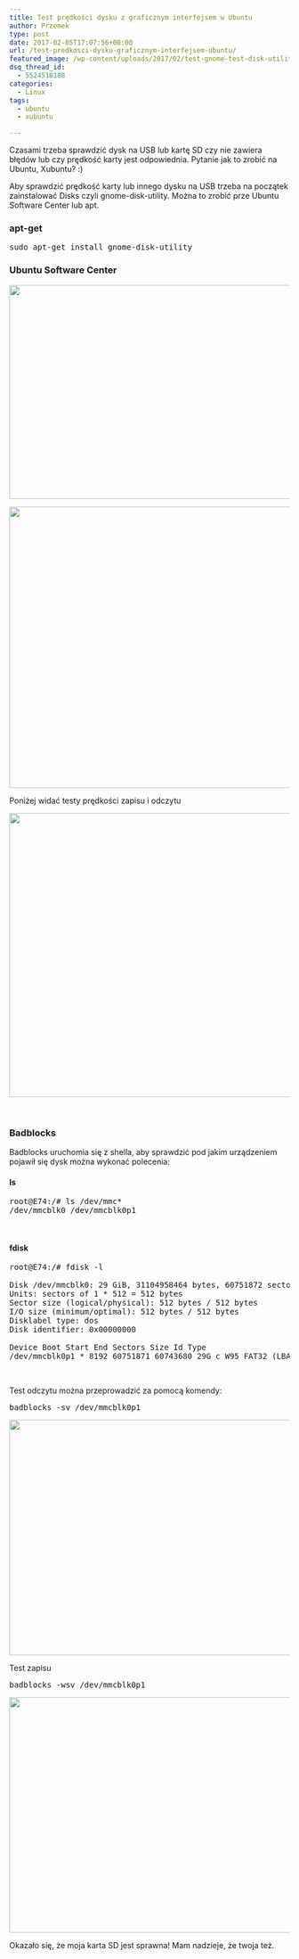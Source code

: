 ```yaml
---
title: Test prędkości dysku z graficznym interfejsem w Ubuntu
author: Przemek
type: post
date: 2017-02-05T17:07:56+00:00
url: /test-predkosci-dysku-graficznym-interfejsem-ubuntu/
featured_image: /wp-content/uploads/2017/02/test-gnome-test-disk-utility-sd-card-11.png
dsq_thread_id:
  - 5524518188
categories:
  - Linux
tags:
  - ubuntu
  - xubuntu

---
```

Czasami trzeba sprawdzić dysk na USB lub kartę SD czy nie zawiera błędów lub czy prędkość karty jest odpowiednia. Pytanie jak to zrobić na Ubuntu, Xubuntu? :)

<!--more-->

Aby sprawdzić prędkość karty lub innego dysku na USB trzeba na początek zainstalować Disks czyli gnome-disk-utility. Można to zrobić prze Ubuntu Software Center lub apt.

### apt-get

<pre>sudo apt-get install gnome-disk-utility
</pre>

### Ubuntu Software Center

[<img class="aligncenter wp-image-12617" src="http://techfreak.pl/wp-content/uploads/2017/02/Screenshot_2017-02-05_17-30-43.png" alt="" width="559" height="384" />][1]

[<img class="aligncenter wp-image-12623" src="http://techfreak.pl/wp-content/uploads/2017/02/test-gnome-test-disk-utility-sd-card-10.png" alt="" width="578" height="505" />][2]

Poniżej widać testy prędkości zapisu i odczytu

[<img class="aligncenter wp-image-12624" src="http://techfreak.pl/wp-content/uploads/2017/02/test-gnome-test-disk-utility-sd-card-11.png" alt="" width="570" height="510" />][3]

&nbsp;

### Badblocks

Badblocks uruchomia się z shella, aby sprawdzić pod jakim urządzeniem pojawił się dysk można wykonać polecenia:

#### ls

<pre>root@E74:/# ls /dev/mmc*
/dev/mmcblk0 /dev/mmcblk0p1</pre>

&nbsp;

#### fdisk

<pre>root@E74:/# fdisk -l

Disk /dev/mmcblk0: 29 GiB, 31104958464 bytes, 60751872 sectors
Units: sectors of 1 * 512 = 512 bytes
Sector size (logical/physical): 512 bytes / 512 bytes
I/O size (minimum/optimal): 512 bytes / 512 bytes
Disklabel type: dos
Disk identifier: 0x00000000

Device Boot Start End Sectors Size Id Type
/dev/mmcblk0p1 * 8192 60751871 60743680 29G c W95 FAT32 (LBA)</pre>

&nbsp;

Test odczytu można przeprowadzić za pomocą komendy:

<pre>badblocks -sv /dev/mmcblk0p1</pre>

[<img class="aligncenter wp-image-12620" src="http://techfreak.pl/wp-content/uploads/2017/02/Screenshot_2017-02-05_15-35-42.png" alt="" width="581" height="423" />][4]

Test zapisu

<pre>badblocks -wsv /dev/mmcblk0p1</pre>

[<img class="aligncenter wp-image-12621" src="http://techfreak.pl/wp-content/uploads/2017/02/Screenshot_2017-02-05_17-16-38.png" alt="" width="581" height="423" />][5]

Okazało się, że moja karta SD jest sprawna! Mam nadzieje, że twoja też.

 [1]: http://techfreak.pl/wp-content/uploads/2017/02/Screenshot_2017-02-05_17-30-43.png
 [2]: http://techfreak.pl/wp-content/uploads/2017/02/test-gnome-test-disk-utility-sd-card-10.png
 [3]: http://techfreak.pl/wp-content/uploads/2017/02/test-gnome-test-disk-utility-sd-card-11.png
 [4]: http://techfreak.pl/wp-content/uploads/2017/02/Screenshot_2017-02-05_15-35-42.png
 [5]: http://techfreak.pl/wp-content/uploads/2017/02/Screenshot_2017-02-05_17-16-38.png